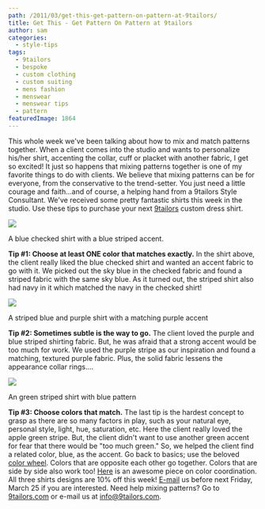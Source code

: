 ```yaml
---
path: /2011/03/get-this-get-pattern-on-pattern-at-9tailors/
title: Get This - Get Pattern On Pattern at 9tailors
author: sam
categories: 
  - style-tips
tags: 
  - 9tailors
  - bespoke
  - custom clothing
  - custom suiting
  - mens fashion
  - menswear
  - menswear tips
  - pattern
featuredImage: 1864
---
```

This whole week we've been talking about how to mix and match patterns together. When a client comes into the studio and wants to personalize his/her shirt, accenting the collar, cuff or placket with another fabric, I get so excited! It just so happens that mixing patterns together is one of my favorite things to do with clients. We believe that mixing patterns can be for everyone, from the conservative to the trend-setter. You just need a little courage and faith...and of course, a helping hand from a 9tailors Style Consultant. We've received some pretty fantastic shirts this week in the studio. Use these tips to purchase your next [9tailors](http://9tailors.com/) custom dress shirt.

[![](https://lh5.googleusercontent.com/-8RQgP58VNoo/TX_0Yhu7_fI/AAAAAAAAIuI/G9zSgUk7xOU/s400/option1.jpg)](https://lh5.googleusercontent.com/-8RQgP58VNoo/TX_0Yhu7_fI/AAAAAAAAIuI/G9zSgUk7xOU/s1600/option1.jpg)

A blue checked shirt with a blue striped accent.

**Tip #1: Choose at least ONE color that matches exactly.** In the shirt above, the client really liked the blue checked shirt and wanted an accent fabric to go with it. We picked out the sky blue in the checked fabric and found a striped fabric with the same sky blue. As it turned out, the striped shirt also had navy in it which matched the navy in the checked shirt!

[![](https://lh6.googleusercontent.com/-deBy1TRXt7o/TX_0oYP5uUI/AAAAAAAAIuM/qoqDdhN1vBk/s400/option2.jpg)](https://lh6.googleusercontent.com/-deBy1TRXt7o/TX_0oYP5uUI/AAAAAAAAIuM/qoqDdhN1vBk/s1600/option2.jpg)

A striped blue and purple shirt with a matching purple accent

**Tip #2: Sometimes subtle is the way to go.** The client loved the purple and blue striped shirting fabric. But, he was afraid that a strong accent would be too much for work. We used the purple stripe as our inspiration and found a matching, textured purple fabric. Plus, the solid fabric lessens the appearance collar rings....

[![](https://lh6.googleusercontent.com/-v4sdVOn0nTU/TX_04vNkHZI/AAAAAAAAIuQ/nyj6l-kq1kw/s400/option3.jpg)](https://lh6.googleusercontent.com/-v4sdVOn0nTU/TX_04vNkHZI/AAAAAAAAIuQ/nyj6l-kq1kw/s1600/option3.jpg)

An green striped shirt with blue pattern

**Tip #3: Choose colors that match.** The last tip is the hardest concept to grasp as there are so many factors in play, such as your natural eye, personal style, light, hue, saturation, etc. Here the client really loved the apple green stripe. But, the client didn't want to use another green accent for fear that there would be "too much green." So, we helped the client find a related color, blue, as the accent. Go back to basics; use the beloved [color wheel](http://en.wikipedia.org/wiki/Color_wheel). Colors that are opposite each other go together. Colors that are side by side also work too! [Here](http://www.mens-fashion-tips.com/color-coordination.html) is an awesome piece on color coordination. All three shirts designs are 10% off this week! [E-mail](mailto:info@9tailors.com) us before next Friday, March 25 if you are interested. Need help mixing patterns? Go to [9tailors.com](http://9tailors.com/) or e-mail us at info@9tailors.com.